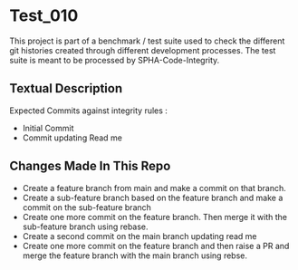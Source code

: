 # Test_010
This project is part of a benchmark / test suite used to check the different git histories created through different development processes. The test suite is meant to be processed by SPHA-Code-Integrity.

## Textual Description
Expected Commits against integrity rules :
* Initial Commit
* Commit updating Read me

## Changes Made In This Repo

* Create a feature branch from main and make a commit on that branch.
* Create a sub-feature branch based on the feature branch and make a commit on the sub-feature branch
* Create one more commit on the feature branch. Then merge it with the sub-feature branch using rebase.
* Create a second commit on the main branch updating read me
* Create one more commit on the feature branch and then raise a PR and merge the feature branch with the main branch using rebse.
